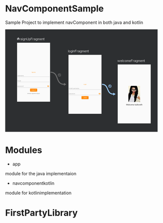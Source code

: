 # NavComponentSample
Sample Project to implement navComponent in both java and kotlin

![nav_graph](https://github.com/kulloveth/NavComponentSample/blob/master/screenshots/capture.png)

# Modules
* app

module for the java implementaion
* navcomponentkotlin

module for kotlinimplementation

# FirstPartyLibrary

